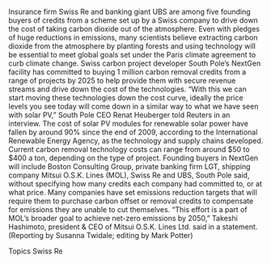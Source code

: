 Insurance firm Swiss Re and banking giant UBS are among five founding buyers of credits from a scheme set up by a Swiss company to drive down the cost of taking carbon dioxide out of the atmosphere.
Even with pledges of huge reductions in emissions, many scientists believe extracting carbon dioxide from the atmosphere by planting forests and using technology will be essential to meet global goals set under the Paris climate agreement to curb climate change.
Swiss carbon project developer South Pole’s NextGen facility has committed to buying 1 million carbon removal credits from a range of projects by 2025 to help provide them with secure revenue streams and drive down the cost of the technologies.
“With this we can start moving these technologies down the cost curve, ideally the price levels you see today will come down in a similar way to what we have seen with solar PV,” South Pole CEO Renat Heuberger told Reuters in an interview.
The cost of solar PV modules for renewable solar power have fallen by around 90% since the end of 2009, according to the International Renewable Energy Agency, as the technology and supply chains developed.
Current carbon removal technology costs can range from around $50 to $400 a ton, depending on the type of project.
Founding buyers in NextGen will include Boston Consulting Group, private banking firm LGT, shipping company Mitsui O.S.K. Lines (MOL), Swiss Re and UBS, South Pole said, without specifying how many credits each company had committed to, or at what price.
Many companies have set emissions reduction targets that will require them to purchase carbon offset or removal credits to compensate for emissions they are unable to cut themselves.
“This effort is a part of MOL’s broader goal to achieve net-zero emissions by 2050,” Takeshi Hashimoto, president & CEO of Mitsui O.S.K. Lines Ltd. said in a statement.
(Reporting by Susanna Twidale; editing by Mark Potter)

Topics
Swiss Re
